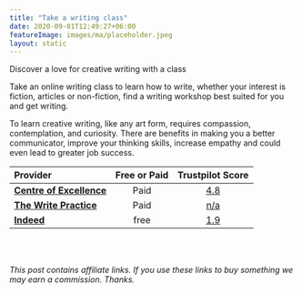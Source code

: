 ```yaml
---
title: "Take a writing class"
date: 2020-09-01T12:49:27+06:00
featureImage: images/ma/placeholder.jpeg
layout: static
---
```


Discover a love for creative writing with a class

Take an online writing class to learn how to write, whether your interest is fiction, articles or non-fiction, find a writing workshop best suited for you and get writing.

To learn creative writing, like any art form, requires compassion, contemplation, and curiosity. There are benefits in making you a better communicator, improve your thinking skills, increase empathy and could even lead to greater job success.

| Provider      | Free or Paid  |  Trustpilot Score  |
| :-----------          | :--------------:      |  :--------------:         |
| [**Centre of Excellence**](https://www.centreofexcellence.com/shop/writing-courses/) | Paid | [4.8](https://uk.trustpilot.com/review/www.centreofexcellence.com) | 
| [**The Write Practice**](https://thewritepractice.com/daily-routines/) | Paid | [n/a](n/a) | 
| [**Indeed**](https://www.indeed.com/career-advice/finding-a-job/how-to-become-creative-writer) | free | [1.9](https://uk.trustpilot.com/review/www.indeed.com) | 
  

<br/><br/>

*This post contains affiliate links. If you use these links to buy something we may
earn a commission. Thanks.*






